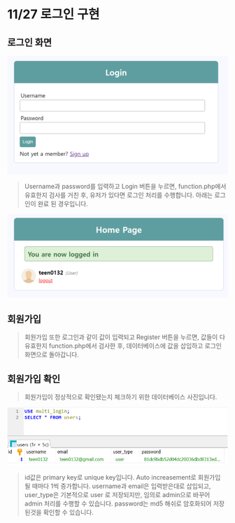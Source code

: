 # 11/27 로그인 구현

## 로그인 화면

<img src="./images/로그인.png">

> Username과 password를 입력하고 Login 버튼을 누르면, function.php에서 유효한지 검사를 거친 후, 유저가 있다면 로그인 처리를 수행합니다.
> 아래는 로그인이 완료 된 경우입니다.

<img src="./images/로그인완료.png">

## 회원가입

> 회원가입 또한 로그인과 같이 값이 입력되고 Register 버튼을 누르면, 값들이 다 유효한지 function.php에서 검사한 후, 데이터베이스에 값을 삽입하고 로그인 화면으로 돌아갑니다.

## 회원가입 확인

> 회원가입이 정상적으로 확인됐는지 체크하기 위한 데이터베이스 사진입니다.

<img src="./images/데이터베이스 확인.png">

> id값은 primary key로 unique key입니다. Auto increasement로 회원가입 될 때마다 1씩 증가합니다.
> username과 email은 입력받은대로 삽입되고, user_type은 기본적으로 user 로 저장되지만, 임의로 admin으로 바꾸어 admin 처리를 수행할 수 있습니다.
> password는 md5 해쉬로 암호화되어 저장된것을 확인할 수 있습니다.
